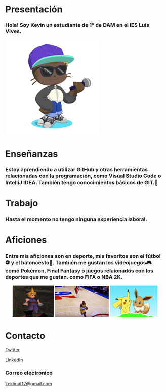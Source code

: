 # Presentación
### Hola! Soy Kevin un estudiante de 1º de DAM en el IES Luis Vives. 
<img src="recursos/octocat-1665777722740.png" width="300px">

# Enseñanzas
### Estoy aprendiendo a utilizar GitHub y otras herramientas relacionadas con la programación, como Visual Studio Code o IntelliJ IDEA. También tengo conocimientos básicos de GIT.🙂

# Trabajo
### Hasta el momento no tengo ninguna experiencia laboral.

# Aficiones
### Entre mis aficiones son en deporte, mis favoritos son el fútbol⚽ y el baloncesto🏀. También me gustan los videojuegos🎮 como Pokémon, Final Fantasy o juegos relaionados con los deportes que me gustan. como FIFA o NBA 2K.
<center>
  <img src="recursos/cloug.gif" width="130px" height="100px">
  <img src="recursos/nba.gif" width="170px">
  <img src="recursos/pokemon.gif" width="150px" height="100">
</center>

# Contacto
[Twitter](https://twitter.com/KekiMatute)

[LinkedIn](https://www.linkedin.com/in/kevin-david-matute-obando-2230a3252/)

### Correo electrónico
kekimat12@gmail.com

<!--
**kevindmatuteo/kevindmatuteo** is a ✨ _special_ ✨ repository because its `README.md` (this file) appears on your GitHub profile.

Here are some ideas to get you started:

- 🔭 I’m currently working on 
- 🌱 I’m currently learning ...
- 🤔 I’m looking for help with ...
- 💬 Ask me about ...
- 📫 How to reach me: ...
- 😄 Pronouns: ...
- ⚡ Fun fact: ...
-->
